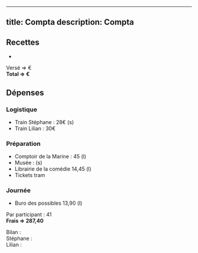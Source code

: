 
---
title: Compta
description: Compta
---
## Recettes
* 

Versé =>  €  
**Total =>  €**

## Dépenses

### Logistique

- Train Stéphane : 28€ (s)
- Train Lilian : 30€

### Préparation

- Comptoir de la Marine : 45 (l)
- Musée : (s)
- Librairie de la comédie 14,45 (l)
- Tickets tram

### Journée

- Buro des possibles 13,90 (l)


Par participant : 41  
**Frais => 287,40**

Bilan :  
Stéphane :  
Lilian :


